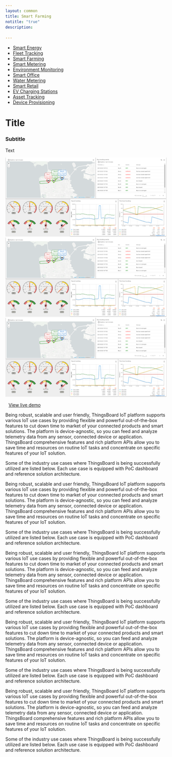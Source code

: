 ```yaml
---
layout: common
title: Smart Farming
notitle: "true"
description:

---
```

<nav class="usecase-nav">
    <div class="crop-nav">
        <ul>
            <li>
                <a href="/smart-energy/">Smart Energy</a>
            </li>
            <li>
                <a href="/fleet-tracking/">Fleet Tracking</a>
            </li>
            <li>
                <a href="/smart-farming/" class="active">Smart Farming</a>
            </li>
            <li>
                <a href="/smart-metering/">Smart Metering</a>
            </li>
            <li>
                <a href="/">Environment Monitoring</a>
            </li>
            <li>
                <a href="/">Smart Office</a>
            </li>
            <li>
                <a href="/">Water Metering</a>
            </li>
            <li>
                <a href="/">Smart Retail</a>
            </li>
            <li>
                <a href="/">EV Charging Stations</a>
            </li>
            <li>
                <a href="/">Asset Tracking</a>
            </li>
            <li>
                <a href="/">Device Provisioning</a>
            </li>
        </ul>
    </div>
</nav>

<h1 class="mainTitle-tSpace">Title</h1>

<h3>Subtitle</h3>
<p>Text</p>

<div class="owl-carousel owl-theme" id="slider">
    <div class="slide">
        <img class="item-image" src="/images/fleet-tracking.png" />
    </div>
    <div class="slide">
        <img class="item-image" src="/images/fleet-tracking.png" />
    </div>
    <div class="slide">
        <img class="item-image" src="/images/fleet-tracking.png" />
    </div>
</div>

<a style="margin: 10px;" href="#" class="button">View live demo</a>


Being robust, scalable and user friendly, ThingsBoard IoT platform supports various IoT use cases by providing flexible and powerful out-of-the-box features to cut down time to market of your connected products and smart solutions. The platform is device-agnostic, so you can feed and analyze telemetry data from any sensor, connected device or application. ThingsBoard comprehensive features and rich platform APIs allow you to save time and resources on routine IoT tasks and concentrate on specific features of your IoT solution.

Some of the industry use cases where ThingsBoard is being successfully utilized are listed below. Each use case is equipped with PoC dashboard and reference solution architecture.

Being robust, scalable and user friendly, ThingsBoard IoT platform supports various IoT use cases by providing flexible and powerful out-of-the-box features to cut down time to market of your connected products and smart solutions. The platform is device-agnostic, so you can feed and analyze telemetry data from any sensor, connected device or application. ThingsBoard comprehensive features and rich platform APIs allow you to save time and resources on routine IoT tasks and concentrate on specific features of your IoT solution.

Some of the industry use cases where ThingsBoard is being successfully utilized are listed below. Each use case is equipped with PoC dashboard and reference solution architecture.

Being robust, scalable and user friendly, ThingsBoard IoT platform supports various IoT use cases by providing flexible and powerful out-of-the-box features to cut down time to market of your connected products and smart solutions. The platform is device-agnostic, so you can feed and analyze telemetry data from any sensor, connected device or application. ThingsBoard comprehensive features and rich platform APIs allow you to save time and resources on routine IoT tasks and concentrate on specific features of your IoT solution.

Some of the industry use cases where ThingsBoard is being successfully utilized are listed below. Each use case is equipped with PoC dashboard and reference solution architecture.

Being robust, scalable and user friendly, ThingsBoard IoT platform supports various IoT use cases by providing flexible and powerful out-of-the-box features to cut down time to market of your connected products and smart solutions. The platform is device-agnostic, so you can feed and analyze telemetry data from any sensor, connected device or application. ThingsBoard comprehensive features and rich platform APIs allow you to save time and resources on routine IoT tasks and concentrate on specific features of your IoT solution.

Some of the industry use cases where ThingsBoard is being successfully utilized are listed below. Each use case is equipped with PoC dashboard and reference solution architecture.

Being robust, scalable and user friendly, ThingsBoard IoT platform supports various IoT use cases by providing flexible and powerful out-of-the-box features to cut down time to market of your connected products and smart solutions. The platform is device-agnostic, so you can feed and analyze telemetry data from any sensor, connected device or application. ThingsBoard comprehensive features and rich platform APIs allow you to save time and resources on routine IoT tasks and concentrate on specific features of your IoT solution.

Some of the industry use cases where ThingsBoard is being successfully utilized are listed below. Each use case is equipped with PoC dashboard and reference solution architecture.
